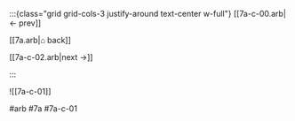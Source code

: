 :::{class="grid grid-cols-3 justify-around text-center w-full"}
[[7a-c-00.arb|← prev]]

[[7a.arb|⌂ back]]

[[7a-c-02.arb|next →]]

:::

![[7a-c-01]]

#arb #7a #7a-c-01

